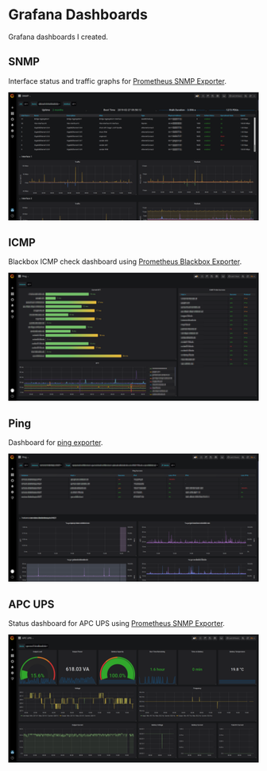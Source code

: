 # Grafana Dashboards

Grafana dashboards I created.

## SNMP

Interface status and traffic graphs for [Prometheus SNMP Exporter](https://github.com/prometheus/snmp_exporter).

![SNMP dashboard screenshot](SNMP.png)

## ICMP

Blackbox ICMP check dashboard using [Prometheus Blackbox Exporter](https://github.com/prometheus/blackbox_exporter).

![ICMP dashboard screenshot](ICMP.png)

## Ping

Dashboard for [ping exporter](https://github.com/czerwonk/ping_exporter).

![Ping dashboard screenshot](Ping.png)

## APC UPS

Status dashboard for APC UPS using [Prometheus SNMP Exporter](https://github.com/prometheus/snmp_exporter).

![APC UPS dashboard screenshot](APCUPS.png)
